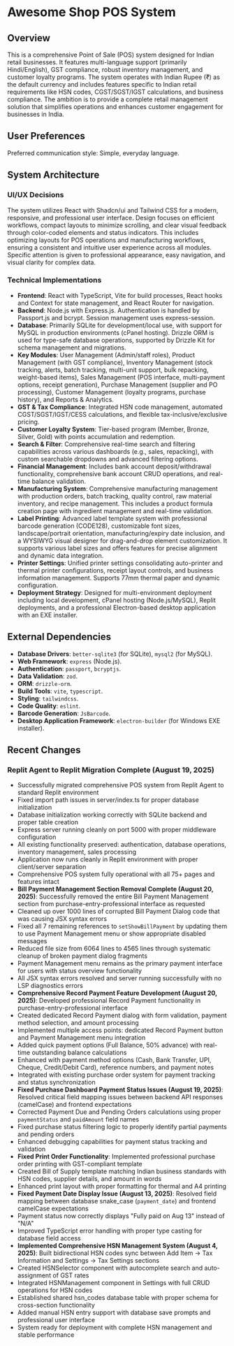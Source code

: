 # Awesome Shop POS System

## Overview

This is a comprehensive Point of Sale (POS) system designed for Indian retail businesses. It features multi-language support (primarily Hindi/English), GST compliance, robust inventory management, and customer loyalty programs. The system operates with Indian Rupee (₹) as the default currency and includes features specific to Indian retail requirements like HSN codes, CGST/SGST/IGST calculations, and business compliance. The ambition is to provide a complete retail management solution that simplifies operations and enhances customer engagement for businesses in India.

## User Preferences

Preferred communication style: Simple, everyday language.

## System Architecture

### UI/UX Decisions
The system utilizes React with Shadcn/ui and Tailwind CSS for a modern, responsive, and professional user interface. Design focuses on efficient workflows, compact layouts to minimize scrolling, and clear visual feedback through color-coded elements and status indicators. This includes optimizing layouts for POS operations and manufacturing workflows, ensuring a consistent and intuitive user experience across all modules. Specific attention is given to professional appearance, easy navigation, and visual clarity for complex data.

### Technical Implementations
- **Frontend**: React with TypeScript, Vite for build processes, React hooks and Context for state management, and React Router for navigation.
- **Backend**: Node.js with Express.js. Authentication is handled by Passport.js and bcrypt. Session management uses express-session.
- **Database**: Primarily SQLite for development/local use, with support for MySQL in production environments (cPanel hosting). Drizzle ORM is used for type-safe database operations, supported by Drizzle Kit for schema management and migrations.
- **Key Modules**: User Management (Admin/staff roles), Product Management (with GST compliance), Inventory Management (stock tracking, alerts, batch tracking, multi-unit support, bulk repacking, weight-based items), Sales Management (POS interface, multi-payment options, receipt generation), Purchase Management (supplier and PO processing), Customer Management (loyalty programs, purchase history), and Reports & Analytics.
- **GST & Tax Compliance**: Integrated HSN code management, automated CGST/SGST/IGST/CESS calculations, and flexible tax-inclusive/exclusive pricing.
- **Customer Loyalty System**: Tier-based program (Member, Bronze, Silver, Gold) with points accumulation and redemption.
- **Search & Filter**: Comprehensive real-time search and filtering capabilities across various dashboards (e.g., sales, repacking), with custom searchable dropdowns and advanced filtering options.
- **Financial Management**: Includes bank account deposit/withdrawal functionality, comprehensive bank account CRUD operations, and real-time balance validation.
- **Manufacturing System**: Comprehensive manufacturing management with production orders, batch tracking, quality control, raw material inventory, and recipe management. This includes a product formula creation page with ingredient management and real-time validation.
- **Label Printing**: Advanced label template system with professional barcode generation (CODE128), customizable font sizes, landscape/portrait orientation, manufacturing/expiry date inclusion, and a WYSIWYG visual designer for drag-and-drop element customization. It supports various label sizes and offers features for precise alignment and dynamic data integration.
- **Printer Settings**: Unified printer settings consolidating auto-printer and thermal printer configurations, receipt layout controls, and business information management. Supports 77mm thermal paper and dynamic configuration.
- **Deployment Strategy**: Designed for multi-environment deployment including local development, cPanel hosting (Node.js/MySQL), Replit deployments, and a professional Electron-based desktop application with an EXE installer.

## External Dependencies

- **Database Drivers**: `better-sqlite3` (for SQLite), `mysql2` (for MySQL).
- **Web Framework**: `express` (Node.js).
- **Authentication**: `passport`, `bcryptjs`.
- **Data Validation**: `zod`.
- **ORM**: `drizzle-orm`.
- **Build Tools**: `vite`, `typescript`.
- **Styling**: `tailwindcss`.
- **Code Quality**: `eslint`.
- **Barcode Generation**: `JsBarcode`.
- **Desktop Application Framework**: `electron-builder` (for Windows EXE installer).

## Recent Changes

### Replit Agent to Replit Migration Complete (August 19, 2025)
- Successfully migrated comprehensive POS system from Replit Agent to standard Replit environment
- Fixed import path issues in server/index.ts for proper database initialization
- Database initialization working correctly with SQLite backend and proper table creation
- Express server running cleanly on port 5000 with proper middleware configuration
- All existing functionality preserved: authentication, database operations, inventory management, sales processing
- Application now runs cleanly in Replit environment with proper client/server separation
- Comprehensive POS system fully operational with all 75+ pages and features intact
- **Bill Payment Management Section Removal Complete (August 20, 2025)**: Successfully removed the entire Bill Payment Management section from purchase-entry-professional interface as requested
- Cleaned up over 1000 lines of corrupted Bill Payment Dialog code that was causing JSX syntax errors
- Fixed all 7 remaining references to `setShowBillPayment` by updating them to use Payment Management menu or show appropriate disabled messages
- Reduced file size from 6064 lines to 4565 lines through systematic cleanup of broken payment dialog fragments
- Payment Management menu remains as the primary payment interface for users with status overview functionality
- All JSX syntax errors resolved and server running successfully with no LSP diagnostics errors
- **Comprehensive Record Payment Feature Development (August 20, 2025)**: Developed professional Record Payment functionality in purchase-entry-professional interface
- Created dedicated Record Payment dialog with form validation, payment method selection, and amount processing
- Implemented multiple access points: dedicated Record Payment button and Payment Management menu integration
- Added quick payment options (Full Balance, 50% advance) with real-time outstanding balance calculations
- Enhanced with payment method options (Cash, Bank Transfer, UPI, Cheque, Credit/Debit Card), reference numbers, and payment notes
- Integrated with existing purchase order system for payment tracking and status synchronization
- **Fixed Purchase Dashboard Payment Status Issues (August 19, 2025)**: Resolved critical field mapping issues between backend API responses (camelCase) and frontend expectations
- Corrected Payment Due and Pending Orders calculations using proper `paymentStatus` and `paidAmount` field names
- Fixed purchase status filtering logic to properly identify partial payments and pending orders
- Enhanced debugging capabilities for payment status tracking and validation
- **Fixed Print Order Functionality**: Implemented professional purchase order printing with GST-compliant template
- Created Bill of Supply template matching Indian business standards with HSN codes, supplier details, and amount in words
- Enhanced print layout with proper formatting for thermal and A4 printing
- **Fixed Payment Date Display Issue (August 13, 2025)**: Resolved field mapping between database snake_case (`payment_date`) and frontend camelCase expectations
- Payment status now correctly displays "Fully paid on Aug 13" instead of "N/A"
- Improved TypeScript error handling with proper type casting for database field access
- **Implemented Comprehensive HSN Management System (August 4, 2025)**: Built bidirectional HSN codes sync between Add Item → Tax Information and Settings → Tax Settings sections
- Created HSNSelector component with autocomplete search and auto-assignment of GST rates
- Integrated HSNManagement component in Settings with full CRUD operations for HSN codes
- Established shared hsn_codes database table with proper schema for cross-section functionality
- Added manual HSN entry support with database save prompts and professional user interface
- System ready for deployment with complete HSN management and stable performance